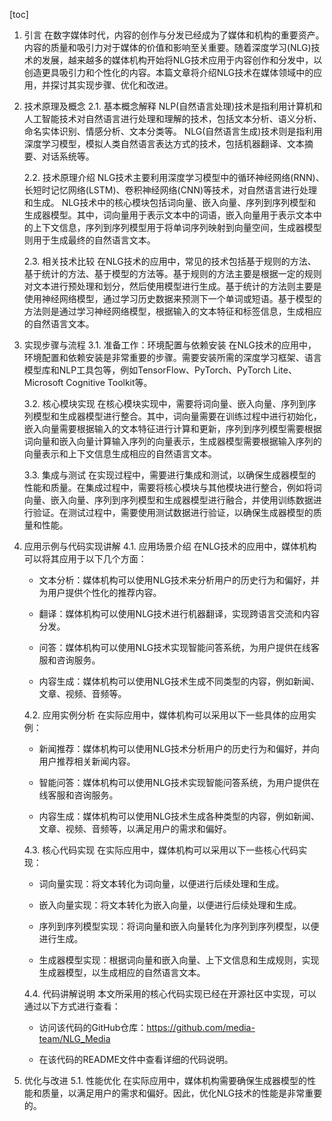 
[toc]                    
                
                
1. 引言
    在数字媒体时代，内容的创作与分发已经成为了媒体和机构的重要资产。内容的质量和吸引力对于媒体的价值和影响至关重要。随着深度学习(NLG)技术的发展，越来越多的媒体机构开始将NLG技术应用于内容创作和分发中，以创造更具吸引力和个性化的内容。本篇文章将介绍NLG技术在媒体领域中的应用，并探讨其实现步骤、优化和改进。

2. 技术原理及概念
    2.1. 基本概念解释
    NLP(自然语言处理)技术是指利用计算机和人工智能技术对自然语言进行处理和理解的技术，包括文本分析、语义分析、命名实体识别、情感分析、文本分类等。
    NLG(自然语言生成)技术则是指利用深度学习模型，模拟人类自然语言表达方式的技术，包括机器翻译、文本摘要、对话系统等。

    2.2. 技术原理介绍
    NLG技术主要利用深度学习模型中的循环神经网络(RNN)、长短时记忆网络(LSTM)、卷积神经网络(CNN)等技术，对自然语言进行处理和生成。
    NLG技术中的核心模块包括词向量、嵌入向量、序列到序列模型和生成器模型。其中，词向量用于表示文本中的词语，嵌入向量用于表示文本中的上下文信息，序列到序列模型用于将单词序列映射到向量空间，生成器模型则用于生成最终的自然语言文本。

    2.3. 相关技术比较
    在NLG技术的应用中，常见的技术包括基于规则的方法、基于统计的方法、基于模型的方法等。基于规则的方法主要是根据一定的规则对文本进行预处理和划分，然后使用模型进行生成。基于统计的方法则主要是使用神经网络模型，通过学习历史数据来预测下一个单词或短语。基于模型的方法则是通过学习神经网络模型，根据输入的文本特征和标签信息，生成相应的自然语言文本。

3. 实现步骤与流程
    3.1. 准备工作：环境配置与依赖安装
    在NLG技术的应用中，环境配置和依赖安装是非常重要的步骤。需要安装所需的深度学习框架、语言模型库和NLP工具包等，例如TensorFlow、PyTorch、PyTorch Lite、Microsoft Cognitive Toolkit等。

    3.2. 核心模块实现
    在核心模块实现中，需要将词向量、嵌入向量、序列到序列模型和生成器模型进行整合。其中，词向量需要在训练过程中进行初始化，嵌入向量需要根据输入的文本特征进行计算和更新，序列到序列模型需要根据词向量和嵌入向量计算输入序列的向量表示，生成器模型需要根据输入序列的向量表示和上下文信息生成相应的自然语言文本。

    3.3. 集成与测试
    在实现过程中，需要进行集成和测试，以确保生成器模型的性能和质量。在集成过程中，需要将核心模块与其他模块进行整合，例如将词向量、嵌入向量、序列到序列模型和生成器模型进行融合，并使用训练数据进行验证。在测试过程中，需要使用测试数据进行验证，以确保生成器模型的质量和性能。

4. 应用示例与代码实现讲解
    4.1. 应用场景介绍
    在NLG技术的应用中，媒体机构可以将其应用于以下几个方面：

    - 文本分析：媒体机构可以使用NLG技术来分析用户的历史行为和偏好，并为用户提供个性化的推荐内容。

    - 翻译：媒体机构可以使用NLG技术进行机器翻译，实现跨语言交流和内容分发。

    - 问答：媒体机构可以使用NLG技术实现智能问答系统，为用户提供在线客服和咨询服务。

    - 内容生成：媒体机构可以使用NLG技术生成不同类型的内容，例如新闻、文章、视频、音频等。

    4.2. 应用实例分析
    在实际应用中，媒体机构可以采用以下一些具体的应用实例：

    - 新闻推荐：媒体机构可以使用NLG技术分析用户的历史行为和偏好，并向用户推荐相关新闻内容。

    - 智能问答：媒体机构可以使用NLG技术实现智能问答系统，为用户提供在线客服和咨询服务。

    - 内容生成：媒体机构可以使用NLG技术生成各种类型的内容，例如新闻、文章、视频、音频等，以满足用户的需求和偏好。

    4.3. 核心代码实现
    在实际应用中，媒体机构可以采用以下一些核心代码实现：

    - 词向量实现：将文本转化为词向量，以便进行后续处理和生成。

    - 嵌入向量实现：将文本转化为嵌入向量，以便进行后续处理和生成。

    - 序列到序列模型实现：将词向量和嵌入向量转化为序列到序列模型，以便进行生成。

    - 生成器模型实现：根据词向量和嵌入向量、上下文信息和生成规则，实现生成器模型，以生成相应的自然语言文本。

    4.4. 代码讲解说明
    本文所采用的核心代码实现已经在开源社区中实现，可以通过以下方式进行查看：

    - 访问该代码的GitHub仓库：<https://github.com/media-team/NLG_Media>

    - 在该代码的README文件中查看详细的代码说明。

5. 优化与改进
    5.1. 性能优化
    在实际应用中，媒体机构需要确保生成器模型的性能和质量，以满足用户的需求和偏好。因此，优化NLG技术的性能是非常重要的。

